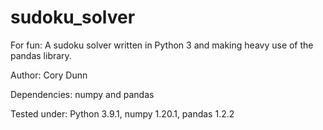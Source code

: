 # sudoku_solver
For fun: A sudoku solver written in Python 3 and making heavy use of the pandas library.

Author: Cory Dunn

Dependencies: numpy and pandas

Tested under: Python 3.9.1, numpy 1.20.1, pandas 1.2.2



